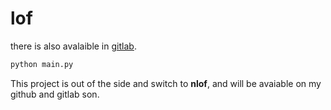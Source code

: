 # lof
there is also avalaible in [gitlab](https://gitlab.com/mahdi155000/lof).

```bash
python main.py
```

This project is out of the side and switch to __nlof__, and will be avaiable on my github and gitlab son.

